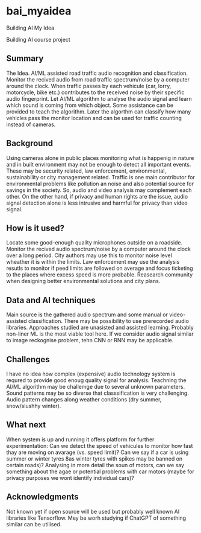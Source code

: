 # bai_myaidea
Building AI My Idea

Building AI course project

## Summary

The Idea. AI/ML assisted road traffic audio recognition and classification. Monitor the recived audio from road traffic spectrum/noise by a computer around the clock. When traffic passes by each vehicule (car, lorry, motorcycle, bike etc.) contributes to the received noise by their specific audio fingerprint. Let AI/ML algorithm to analyse the audio signal and learn which sound is coming from which object. Some assistance can be provided to teach the algorithm. Later the algorthm can classify how many vehicles pass the monitor location and can be used for traffic counting instead of cameras.

## Background

Using cameras alone in public places monitoring what is happenig in nature and in built environment may not be enough to detect all important events. These may be security related, law enforcement, environmental, sustainability or city management related. Traffic is one main contributor for environmental problems like pollution an noise and also potential source for savings in the society. So, audio and video analysis may complement each other. On the other hand, if privacy and human rights are the issue, audio signal detection alone is less intrusive and harmful for privacy than video signal.

## How is it used?

Locate some good-enough quality microphones outside on a roadside. Monitor the recived audio spectrum/noise by a computer around the clock over a long period.
City authors may use this to monitor noise level wheather it is within the limits. Law enforcement may use the analysis resutls to monitor if peed limits are followed on average and focus ticketing to the places where excess speed is more probable. Reasearch community when designing better environmental solutions and city plans.

## Data and AI techniques

Main source is the gathered audio spectrum and some manual or video-assisted classification. There may be possibility to use prerecorded audio libraries. Approaches studied are unasisted and assisted learning. Probably non-liner ML is the most viable tool here. If we consider audio signal similar to image reckognise problem, tehn CNN or RNN may be applicable.

## Challenges

I have no idea how complex (expensive) audio technology system is requred to provide good enoug quality signal for analysis. Teachning the AI/ML algorithm may be challemge due to several unknown parameters. Sound patterns may be so diverse that classsification is very challenging. Audio pattern changes along weather conditions (dry summer, snow/slushhy winter).

## What next

When system is up and running it offers platform for further experimentation: Can we detect the speed of vehicules to monitor how fast thay are moving on avarage (vs. speed limit)? Can we say if a car is using summer or winter tyres 8as winter tyres with spikes may be banned on certain roads)? Analysing in more detail the soun of motors, can we say something about the agae or potential problems with car motors (maybe for privacy purposes we wont identify individual cars)?


## Acknowledgments

Not known yet if open source will be used but probably well known AI libraries like Tensorflow. Mey be worh studying if ChatGPT of something similar can be utilised.
